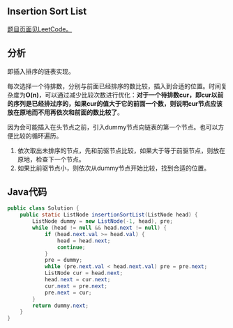 ## Insertion Sort List

[题目页面见LeetCode。](https://leetcode-cn.com/problems/insertion-sort-list/)

## 分析

即插入排序的链表实现。

每次选择一个待排数，分别与前面已经排序的数比较，插入到合适的位置。时间复杂度为**O(n)**，可以通过减少比较次数进行优化：**对于一个待排数cur，即cur以前的序列是已经排过序的，如果cur的值大于它的前面一个数，则说明cur节点应该放在原地而不用再依次和前面的数比较了**。

因为会可能插入在头节点之前，引入dummy节点向链表的第一个节点。也可以方便比较的循环遍历。

1. 依次取出未排序的节点，先和前驱节点比较，如果大于等于前驱节点，则放在原地，检查下一个节点。
2. 如果比前驱节点小，则依次从dummy节点开始比较，找到合适的位置。

## Java代码

```java
public class Solution {
    public static ListNode insertionSortList(ListNode head) {
        ListNode dummy = new ListNode(-1, head), pre;
        while (head != null && head.next != null) {
            if (head.next.val >= head.val) {
                head = head.next;
                continue;
            }
            pre = dummy;
            while (pre.next.val < head.next.val) pre = pre.next;
            ListNode cur = head.next;
            head.next = cur.next;
            cur.next = pre.next;
            pre.next = cur;
        }
        return dummy.next;
    }
}
```

